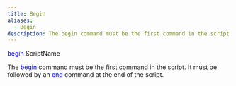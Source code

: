 ```yaml
---
title: Begin
aliases:
  - Begin
description: The begin command must be the first command in the script.
---
```

<span style="color:blue">begin</span> ScriptName

The <span style="color:blue">begin</span> command must be the first command in the script. It must be followed by an <span style="color:blue">end</span> command at the end of the script.
